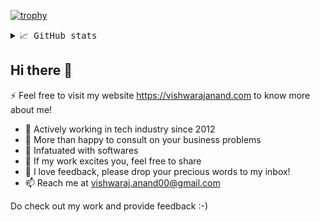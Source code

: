 [![trophy](https://github-profile-trophy.vercel.app/?username=vishwarajanand)](https://github.com/vishwarajanand/github-profile-trophy)
<details>
   <summary> <samp>📈 GitHub stats</samp></summary>
   <br/>
   ![Vishwaraj Anand GitHub stats](https://github-readme-stats.vercel.app/api?username=vishwarajanand&show_icons=true&icon_color=805AD5&text_color=718096&bg_color=ffffff00&hide_title=true&include_all_commits=true&count_private=true&hide_border=true)
</details>

## Hi there 👋

⚡ Feel free to visit my website https://vishwarajanand.com to know more about me!

- 🔭  Actively working in tech industry since 2012
- 🌱  More than happy to consult on your business problems
- 👯  Infatuated with softwares
- 🤔  If my work excites you, feel free to share
- 💬  I love feedback, please drop your precious words to my inbox!
- 📫  Reach me at [vishwaraj.anand00@gmail.com](mailto:vishwaraj.anand00@gmail.com?subject=[GitHub]%20Reach%20Out)

Do check out my work and provide feedback :-)
